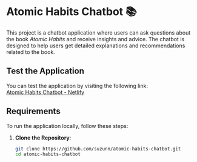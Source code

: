 # Atomic Habits Chatbot 📚

This project is a chatbot application where users can ask questions about the book *Atomic Habits* and receive insights and advice. The chatbot is designed to help users get detailed explanations and recommendations related to the book.

## Test the Application

You can test the application by visiting the following link:  
[Atomic Habits Chatbot - Netlify](https://atomic-habits-chatbot.netlify.app/)

## Requirements

To run the application locally, follow these steps:

1. **Clone the Repository**:
   ```bash
   git clone https://github.com/suzunn/atomic-habits-chatbot.git
   cd atomic-habits-chatbot
